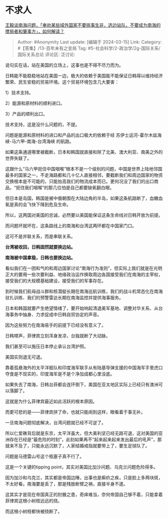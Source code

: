 # 不求人
[王毅谈南海问题，「奉劝某些域外国家不要挑事生非，选边站队，不要成为南海的搅局者和肇事方」，如何解读？](https://www.zhihu.com/question/647433039/answer/3432064978)

> Author: #Anonymity
> Last update: [编辑于 2024-03-15]
> Link:
> Category: #【答集】/13-百年未有之变局 
> Tag: #5-社会科学/2-政治学/2g-国际关系/国际关系总论 
> 评论区:
> 泛讨论:

说句实在话，站在美国的立场上，这事也是不得不尽力而为。

日韩能不能稳稳地站在美国一边，极大的依赖于美国能不能保证日韩得以维持经济繁荣、民生安稳的贸易环境。这个贸易环境包含几大要害：

1）技术支持。

2）能源和原材料的顺利进口。

3）产品的顺利出口。

技术支持，这是没什么问题的，不提。

问题是能源和原材料的进口和产品的出口极大的依赖于经 苏伊士运河-霍尔木兹海峡-马六甲-南海-台湾海峡 的航路。

如果这条通道哪里被截断，日本和韩国就直接和除了北美、澳大利亚、南美之外的世界失联了。

这跟什么“马六甲扼住中国咽喉”根本不是一个级别的问题，中国是世界上陆地邻国最多的国家之一，不走海路都和几十亿人直接相邻，要截断我们和周边国家的物资交换根本是不可能的，只能抬高我们的物流成本而已。更何况没了我们的出口商品，“扼住我们咽喉”的那几位怕是自己都要缺氧翻白眼。

但日本是岛国，韩国是被中俄朝围在大陆边角的半岛，如果这条航路断了，血糖血氧是真的会飞快下降到危及生命。

所以，这两国对美国的忠诚，必然要以美国能保证这条生命线对日韩开放为前提。

而问题坏就坏在，这条路线上的南海和台湾这两环都在中国家门口。

这可不是并联关系，而是串联关系。

**台湾被收回，日韩固然就要换边站。**

**南海被中国拿稳，日韩也要换边站。**

看似我们在一团和气的和周边国家讨论“南海行为准则”，但实际上我们就是在光明正大的要用一些次要利益、地缘政治运作换取周边各国接受我们在南海的主宰权，接受我们的大规模基础建设，接受我们的军事存在。

到时候我们航母战斗群和核潜艇长期在南海巡航训练，我们的战斗机常态化在南海驻扎训练、我们的预警雷达长期在南海监控并提供海事服务。

日本和韩国就要产生绝望情绪了，要开始响起清退美军基地、调整对华关系、从台海事务中抽身、力求促成中日韩自贸协定的声音。

因为这些努力在南海易手的前提下已经没有意义了。

日韩噤声，菲律宾立刻浑身发凉，台独就断了大动脉。

我们甚至可以施压日本停止承认台湾护照。

美国实则退无可退。

靠着孤悬海外的太平洋舰队和印度海军联手从有陆基导弹支援的中国海军手里虎口夺食是不现实的，印度海军是不是个净加成都心里没底。

如果失去了南海，日韩台菲都会连环倒下，美国在亚太地区实际上已经只有澳洲可以落脚了。

这就是为什么菲律宾最近如此活跃的根本原因。

而更可悲的是——菲律宾拼了命，也就只能闹到这样，眼看着于事无补。

一旦南海问题彻底解决，台湾问题就已经不可逆了。

所以仁爱礁背后就是东京，太平洋虽大，但大美利坚已经无路可退，这对美国的亚洲存在已经是“最危险的时刻”，此刻如果再不“起来起来起来发出最后的吼声”，那就来不及了，只能永远沉默了，人家结婚戒指就要带上了，要生足球队了。

问题是马德雷山号这个瓶塞子真不行了。

这是一个关键的tipping point，其实对美国比加沙问题、乌克兰问题危险得多。

因为加沙和乌克兰，其实都是帝国边陲，出事也是癣疥之疾，只是脸上多两块斑，不太好看。南海要是丢了，那是残肢断臂之祸，直接半身不遂。

这其实才是现在帝国真正的肘腋之患，奇痒难当，奈何帝国自己够不着，只能拿着菲律宾这根小树枝远远的挠。

而这根小树枝都快被挠断了。